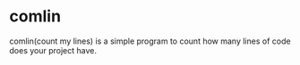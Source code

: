 comlin
======
comlin(count my lines) is a simple program to count how many lines of code does your project have.
